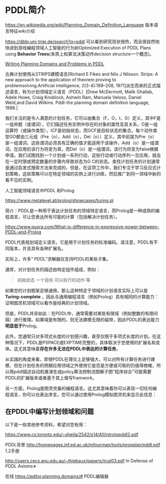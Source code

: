 # PDDL简介

https://en.wikipedia.org/wiki/Planning_Domain_Definition_Language 版本语言特征wiki介绍

https://dblp.uni-trier.de/search?q=pddl 可以看到研究现状很热，而且很自然地快进到游戏编程领域人工智能的行为树Optimized Execution of PDDL Plans using **Behavior Trees**(本质上和算法决策动作decision structure一个概念)。



[Writing Planning Domains and Problems in PDDL](http://users.cecs.anu.edu.au/~patrik/pddlman/writing.html)



古典计划使用从STRIPS建模语言[Richard E Fikes and Nils J Nilsson.  Strips: A new approach to the application of theorem proving to problemsolving.Artificial intelligence, 2(3-4):189–208, 1971]派生而来的正式描述语言，称为计划领域定义语言（PDDL）[Drew McDermott, Malik Ghallab, Adele Howe, Craig Knoblock, Ashwin Ram, Manuela Veloso, Daniel Weld,and David Wilkins. Pddl-the planning domain definition language, 1998.]


我们关注的是令人满意的计划任务，它可以由集合（F，O，I，G）定义，其中F是一组命题（或谓词），它们描述任务实例中存在的对象的属性及其关系，O是一组运算符（或操作类型），ICF是初始状态，而GCF是目标状态的集合。每个动作类型GO都由三元组（Pre（o），Add（o），Del（o））定义，其中前提为Pre（o）是一组谓词，这些谓词必须具有正确的值才能适用于该操作，Add（o）是一组谓词，在应用后该行为将变为真，而Del（o）是一组谓词，该行为将变为false根据申请。我们试图找到一个计划或一系列行动，这些行动或行动序列一旦应用，就会在一定时限或预定数量的步骤内导致状态为G C的状态。查找计划任务的计划通常是通过启发式搜索方法来完成的，但是，在这项工作中，我们专注于学习反应式计划策略，这些策略可以在特定领域的实例上进行训练，然后推广到同一领域中新的看不见的实例。

人工智能领域语言中PDDL 和Prolog

https://www.metalevel.at/prolog/showcases/turing.pl

简介：PDDL是一种用于表达计划任务的领域特定语言，而Prolog是一种成熟的编程语言，可让您表达所有可能的计算（包括解决计划任务）。

https://www.quora.com/What-is-difference-in-expressive-power-between-PDDL-and-Prolog


PDDL代表规划域定义语言。它是用于计划任务的标准编码。请注意，PDDL有不同版本，并且具有各种扩展名。

实际上，许多“ PDDL”求解器仅支持PDDL的某些子集。

通常，对计划任务的描述由特定组件组成，例如：

> 初始状态
> 一个目标
> 可以执行的动作
> 等

如果您的计划框架足够通用，那么这种特定于领域的计划语言实际上可以是**Turing-complete** ，因此与通用编程语言（例如Prolog）具有相同的计算能力：证明图灵机领域可以看作是经典的计划领域。

但是，PDDL并非如此：在PDDL中，通常需要对某些有限域（例如整数的有限间隔）进行推理。如果域是有限的，则无法建模无限的磁带，因此PDDL的表达能力**明显低于**Prolog。

此外，您通常只对多项式长度的计划感兴趣，甚至仅限于多项式长度的计划。在这种情况下，PDDL是PSPACE或EXPTIME完整的，具体取决于您使用的扩展名和变体。这尤其意味着**存在许多无法在PDDL中表达的计算任务**。

从实践的角度来看，即使PDDL在理论上足够强大，可以对所有计算任务进行建模，但在计划任务的预期应用领域之外使用它是否是方便或可取的仍值得商榷，所以用pddl描述自动机推演生成policy算法控制流图解子图"程序综合"可能需要PDDL的扩展版本或者基于其上做写framwork。

另一方面，Prolog是图灵完备的编程语言。这尤其意味着你可以表现一切任何编程语言，你可以也表达序言。您可以通过使用Prolog模拟图灵机来显示此信息：



## 在PDDL中编写计划领域和问题

以下是一些其他参考资料，希望对您有用：

https://www.cs.toronto.edu/~sheila/2542/s14/A1/introtopddl2.pdf

PDDL背景 http://homepages.inf.ed.ac.uk/mfourman/tools/propplan/pddl.pdf 1.2手册

http://users.cecs.anu.edu.au/~thiebaux/papers/ijcai03.pdf In Defense of PDDL Axioms∗



在线 https://editor.planning.domains/# PDDL编辑器

















